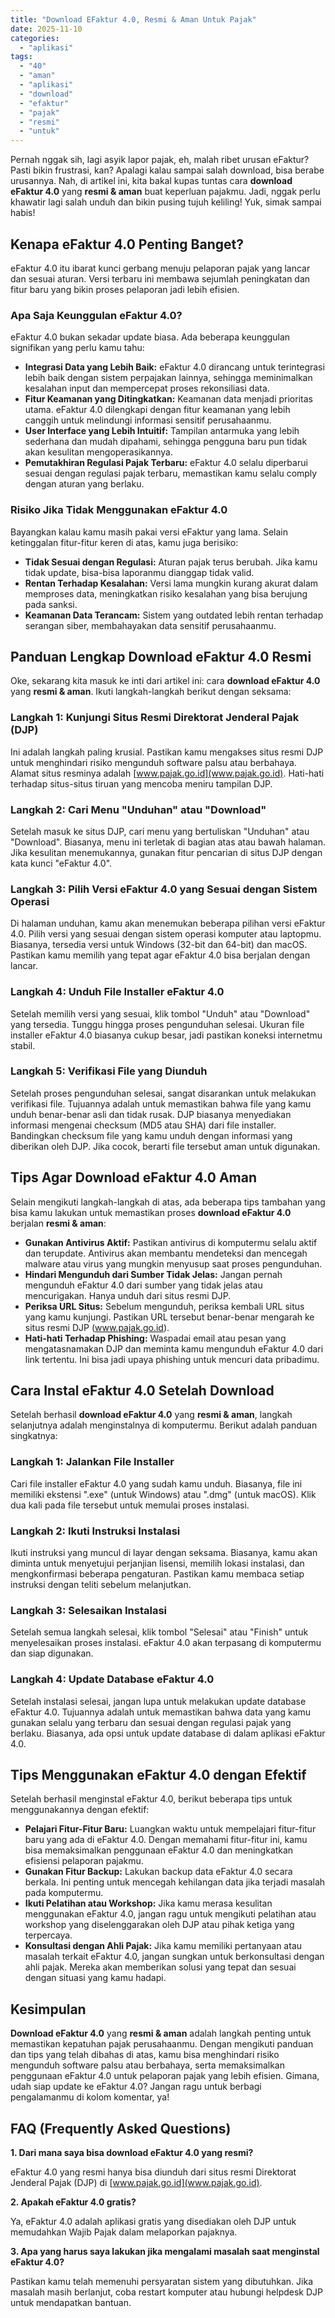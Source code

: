 ```yaml
---
title: "Download EFaktur 4.0, Resmi & Aman Untuk Pajak"
date: 2025-11-10
categories: 
  - "aplikasi"
tags: 
  - "40"
  - "aman"
  - "aplikasi"
  - "download"
  - "efaktur"
  - "pajak"
  - "resmi"
  - "untuk"
---
```


Pernah nggak sih, lagi asyik lapor pajak, eh, malah ribet urusan eFaktur? Pasti bikin frustrasi, kan? Apalagi kalau sampai salah download, bisa berabe urusannya. Nah, di artikel ini, kita bakal kupas tuntas cara **download eFaktur 4.0** yang **resmi & aman** buat keperluan pajakmu. Jadi, nggak perlu khawatir lagi salah unduh dan bikin pusing tujuh keliling! Yuk, simak sampai habis!

## Kenapa eFaktur 4.0 Penting Banget?

eFaktur 4.0 itu ibarat kunci gerbang menuju pelaporan pajak yang lancar dan sesuai aturan. Versi terbaru ini membawa sejumlah peningkatan dan fitur baru yang bikin proses pelaporan jadi lebih efisien.

### Apa Saja Keunggulan eFaktur 4.0?

eFaktur 4.0 bukan sekadar update biasa. Ada beberapa keunggulan signifikan yang perlu kamu tahu:

- **Integrasi Data yang Lebih Baik:** eFaktur 4.0 dirancang untuk terintegrasi lebih baik dengan sistem perpajakan lainnya, sehingga meminimalkan kesalahan input dan mempercepat proses rekonsiliasi data.
- **Fitur Keamanan yang Ditingkatkan:** Keamanan data menjadi prioritas utama. eFaktur 4.0 dilengkapi dengan fitur keamanan yang lebih canggih untuk melindungi informasi sensitif perusahaanmu.
- **User Interface yang Lebih Intuitif:** Tampilan antarmuka yang lebih sederhana dan mudah dipahami, sehingga pengguna baru pun tidak akan kesulitan mengoperasikannya.
- **Pemutakhiran Regulasi Pajak Terbaru:** eFaktur 4.0 selalu diperbarui sesuai dengan regulasi pajak terbaru, memastikan kamu selalu comply dengan aturan yang berlaku.

### Risiko Jika Tidak Menggunakan eFaktur 4.0

Bayangkan kalau kamu masih pakai versi eFaktur yang lama. Selain ketinggalan fitur-fitur keren di atas, kamu juga berisiko:

- **Tidak Sesuai dengan Regulasi:** Aturan pajak terus berubah. Jika kamu tidak update, bisa-bisa laporanmu dianggap tidak valid.
- **Rentan Terhadap Kesalahan:** Versi lama mungkin kurang akurat dalam memproses data, meningkatkan risiko kesalahan yang bisa berujung pada sanksi.
- **Keamanan Data Terancam:** Sistem yang outdated lebih rentan terhadap serangan siber, membahayakan data sensitif perusahaanmu.

## Panduan Lengkap Download eFaktur 4.0 Resmi

Oke, sekarang kita masuk ke inti dari artikel ini: cara **download eFaktur 4.0** yang **resmi & aman**. Ikuti langkah-langkah berikut dengan seksama:

### Langkah 1: Kunjungi Situs Resmi Direktorat Jenderal Pajak (DJP)

Ini adalah langkah paling krusial. Pastikan kamu mengakses situs resmi DJP untuk menghindari risiko mengunduh software palsu atau berbahaya. Alamat situs resminya adalah [www.pajak.go.id](www.pajak.go.id). Hati-hati terhadap situs-situs tiruan yang mencoba meniru tampilan DJP.

### Langkah 2: Cari Menu "Unduhan" atau "Download"

Setelah masuk ke situs DJP, cari menu yang bertuliskan "Unduhan" atau "Download". Biasanya, menu ini terletak di bagian atas atau bawah halaman. Jika kesulitan menemukannya, gunakan fitur pencarian di situs DJP dengan kata kunci "eFaktur 4.0".

### Langkah 3: Pilih Versi eFaktur 4.0 yang Sesuai dengan Sistem Operasi

Di halaman unduhan, kamu akan menemukan beberapa pilihan versi eFaktur 4.0. Pilih versi yang sesuai dengan sistem operasi komputer atau laptopmu. Biasanya, tersedia versi untuk Windows (32-bit dan 64-bit) dan macOS. Pastikan kamu memilih yang tepat agar eFaktur 4.0 bisa berjalan dengan lancar.

### Langkah 4: Unduh File Installer eFaktur 4.0

Setelah memilih versi yang sesuai, klik tombol "Unduh" atau "Download" yang tersedia. Tunggu hingga proses pengunduhan selesai. Ukuran file installer eFaktur 4.0 biasanya cukup besar, jadi pastikan koneksi internetmu stabil.

### Langkah 5: Verifikasi File yang Diunduh

Setelah proses pengunduhan selesai, sangat disarankan untuk melakukan verifikasi file. Tujuannya adalah untuk memastikan bahwa file yang kamu unduh benar-benar asli dan tidak rusak. DJP biasanya menyediakan informasi mengenai checksum (MD5 atau SHA) dari file installer. Bandingkan checksum file yang kamu unduh dengan informasi yang diberikan oleh DJP. Jika cocok, berarti file tersebut aman untuk digunakan.

## Tips Agar Download eFaktur 4.0 Aman

Selain mengikuti langkah-langkah di atas, ada beberapa tips tambahan yang bisa kamu lakukan untuk memastikan proses **download eFaktur 4.0** berjalan **resmi & aman**:

- **Gunakan Antivirus Aktif:** Pastikan antivirus di komputermu selalu aktif dan terupdate. Antivirus akan membantu mendeteksi dan mencegah malware atau virus yang mungkin menyusup saat proses pengunduhan.
- **Hindari Mengunduh dari Sumber Tidak Jelas:** Jangan pernah mengunduh eFaktur 4.0 dari sumber yang tidak jelas atau mencurigakan. Hanya unduh dari situs resmi DJP.
- **Periksa URL Situs:** Sebelum mengunduh, periksa kembali URL situs yang kamu kunjungi. Pastikan URL tersebut benar-benar mengarah ke situs resmi DJP (www.pajak.go.id).
- **Hati-hati Terhadap Phishing:** Waspadai email atau pesan yang mengatasnamakan DJP dan meminta kamu mengunduh eFaktur 4.0 dari link tertentu. Ini bisa jadi upaya phishing untuk mencuri data pribadimu.

## Cara Instal eFaktur 4.0 Setelah Download

Setelah berhasil **download eFaktur 4.0** yang **resmi & aman**, langkah selanjutnya adalah menginstalnya di komputermu. Berikut adalah panduan singkatnya:

### Langkah 1: Jalankan File Installer

Cari file installer eFaktur 4.0 yang sudah kamu unduh. Biasanya, file ini memiliki ekstensi ".exe" (untuk Windows) atau ".dmg" (untuk macOS). Klik dua kali pada file tersebut untuk memulai proses instalasi.

### Langkah 2: Ikuti Instruksi Instalasi

Ikuti instruksi yang muncul di layar dengan seksama. Biasanya, kamu akan diminta untuk menyetujui perjanjian lisensi, memilih lokasi instalasi, dan mengkonfirmasi beberapa pengaturan. Pastikan kamu membaca setiap instruksi dengan teliti sebelum melanjutkan.

### Langkah 3: Selesaikan Instalasi

Setelah semua langkah selesai, klik tombol "Selesai" atau "Finish" untuk menyelesaikan proses instalasi. eFaktur 4.0 akan terpasang di komputermu dan siap digunakan.

### Langkah 4: Update Database eFaktur 4.0

Setelah instalasi selesai, jangan lupa untuk melakukan update database eFaktur 4.0. Tujuannya adalah untuk memastikan bahwa data yang kamu gunakan selalu yang terbaru dan sesuai dengan regulasi pajak yang berlaku. Biasanya, ada opsi untuk update database di dalam aplikasi eFaktur 4.0.

## Tips Menggunakan eFaktur 4.0 dengan Efektif

Setelah berhasil menginstal eFaktur 4.0, berikut beberapa tips untuk menggunakannya dengan efektif:

- **Pelajari Fitur-Fitur Baru:** Luangkan waktu untuk mempelajari fitur-fitur baru yang ada di eFaktur 4.0. Dengan memahami fitur-fitur ini, kamu bisa memaksimalkan penggunaan eFaktur 4.0 dan meningkatkan efisiensi pelaporan pajakmu.
- **Gunakan Fitur Backup:** Lakukan backup data eFaktur 4.0 secara berkala. Ini penting untuk mencegah kehilangan data jika terjadi masalah pada komputermu.
- **Ikuti Pelatihan atau Workshop:** Jika kamu merasa kesulitan menggunakan eFaktur 4.0, jangan ragu untuk mengikuti pelatihan atau workshop yang diselenggarakan oleh DJP atau pihak ketiga yang terpercaya.
- **Konsultasi dengan Ahli Pajak:** Jika kamu memiliki pertanyaan atau masalah terkait eFaktur 4.0, jangan sungkan untuk berkonsultasi dengan ahli pajak. Mereka akan memberikan solusi yang tepat dan sesuai dengan situasi yang kamu hadapi.

## Kesimpulan

**Download eFaktur 4.0** yang **resmi & aman** adalah langkah penting untuk memastikan kepatuhan pajak perusahaanmu. Dengan mengikuti panduan dan tips yang telah dibahas di atas, kamu bisa menghindari risiko mengunduh software palsu atau berbahaya, serta memaksimalkan penggunaan eFaktur 4.0 untuk pelaporan pajak yang lebih efisien. Gimana, udah siap update ke eFaktur 4.0? Jangan ragu untuk berbagi pengalamanmu di kolom komentar, ya!

## FAQ (Frequently Asked Questions)

**1\. Dari mana saya bisa download eFaktur 4.0 yang resmi?**

eFaktur 4.0 yang resmi hanya bisa diunduh dari situs resmi Direktorat Jenderal Pajak (DJP) di [www.pajak.go.id](www.pajak.go.id).

**2\. Apakah eFaktur 4.0 gratis?**

Ya, eFaktur 4.0 adalah aplikasi gratis yang disediakan oleh DJP untuk memudahkan Wajib Pajak dalam melaporkan pajaknya.

**3\. Apa yang harus saya lakukan jika mengalami masalah saat menginstal eFaktur 4.0?**

Pastikan kamu telah memenuhi persyaratan sistem yang dibutuhkan. Jika masalah masih berlanjut, coba restart komputer atau hubungi helpdesk DJP untuk mendapatkan bantuan.

